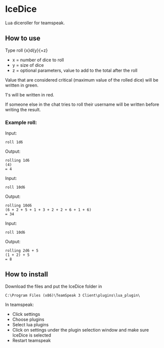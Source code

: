# IceDice
Lua diceroller for teamspeak.

## How to use

Type roll {x}d{y}{+z}
 - x = number of dice to roll
 - y = size of dice
 - z = optional parameters, value to add to the total after the roll

Value that are considered critical (maximum value of the rolled dice) will be written in green.

1's will be written in red.

If someone else in the chat tries to roll their username will be written before writing the result.

### Example roll:

Input: 

`roll 1d6`

Output:
```
rolling 1d6
(4)
= 4
```

Input: 

`roll 10d6`

Output:
```
rolling 10d6
(6 + 2 + 5 + 1 + 3 + 2 + 2 + 6 + 1 + 6)
= 34
```

Input: 

`roll 10d6`

Output:
```
rolling 2d6 + 5
(1 + 2) + 5
= 8
```

## How to install
Download the files and put the IceDice folder in

	C:\Program Files (x86)\TeamSpeak 3 Client\plugins\lua_plugin\
	
In teamspeak:
 - Click settings
 - Choose plugins
 - Select lua plugins
 - Click on settings under the plugin selection window and make sure IceDice is selected
 - Restart teamspeak
